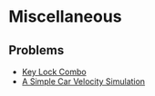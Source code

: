 # Miscellaneous

## Problems

- [Key Lock Combo](./Key%20Lock%20Combo)
- [A Simple Car Velocity Simulation](./Car%20Velocity%20Simulation)
